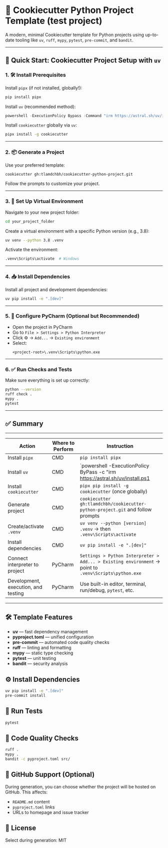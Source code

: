 # 🧪 Cookiecutter Python Project Template (test project)

A modern, minimal Cookiecutter template for Python projects using up-to-date tooling like `uv`, `ruff`, `mypy`,
`pytest`, `pre-commit`, and `bandit`.

---

## 🚀 Quick Start: Cookiecutter Project Setup with `uv`

### 1. 🛠 Install Prerequisites

Install `pipx` (if not installed, globally!):

```bash
pip install pipx
```

Install `uv` (recommended method):

```powershell
powershell -ExecutionPolicy Bypass -Command "irm https://astral.sh/uv/install.ps1 | iex"
```

Install `cookiecutter` globally via `uv`:

```bash
pipx install -g cookiecutter
```

---

### 2. 📦 Generate a Project

Use your preferred template:

```bash
cookiecutter gh:tlamdchbh/cookiecutter-python-project.git
```

Follow the prompts to customize your project.

---

### 3. 🧱 Set Up Virtual Environment

Navigate to your new project folder:

```bash
cd your_project_folder
```

Create a virtual environment with a specific Python version (e.g., 3.8):

```bash
uv venv --python 3.8 .venv
```

Activate the environment:

```bash
.venv\Scripts\activate  # Windows
```

---

### 4. 📥 Install Dependencies

Install all project and development dependencies:

```bash
uv pip install -e ".[dev]"
```

---

### 5. 🧠 Configure PyCharm (Optional but Recommended)

- Open the project in PyCharm
- Go to `File > Settings > Python Interpreter`
- Click ⚙ → `Add...` → `Existing environment`
- Select:  
  ```
  <project-root>\.venv\Scripts\python.exe
  ```

---

### 6. ✅ Run Checks and Tests

Make sure everything is set up correctly:

```bash
python --version
ruff check .
mypy .
pytest
```

---

## ✅ Summary

---

| Action                             | Where to Perform | Instruction                                                                                          |
|------------------------------------|------------------|------------------------------------------------------------------------------------------------------|
| Install `pipx`                     | CMD              | `pip install pipx`                                                                                   |
| Install `uv`        | CMD              | `powershell -ExecutionPolicy ByPass -c "irm https://astral.sh/uv/install.ps1                         | iex"` (once globally)                                                    |
| Install `cookiecutter`       | CMD              | `pipx pip install -g cookiecutter` (once globally)                                                   |
| Generate project                   | CMD              | `cookiecutter gh:tlamdchbh/cookiecutter-python-project.git` and follow prompts                       |
| Create/activate `.venv`            | CMD              | `uv venv --python [version] .venv` → then `.venv\Scripts\activate`                                 |
| Install dependencies               | CMD              | `uv pip install -e ".[dev]"`                                                                         |
| Connect interpreter to project     | PyCharm          | `Settings > Python Interpreter > Add... > Existing environment` → point to `.venv\Scripts\python.exe` |
| Development, execution, and testing | PyCharm          | Use built-in editor, terminal, run/debug, `pytest`, etc.                                             |

---

## 🛠️ Template Features

- **uv** — fast dependency management
- **pyproject.toml** — unified configuration
- **pre-commit** — automated code quality checks
- **ruff** — linting and formatting
- **mypy** — static type checking
- **pytest** — unit testing
- **bandit** — security analysis

## ⚙️ Install Dependencies

```bash
uv pip install -e ".[dev]"
pre-commit install
```

## 🧪 Run Tests

```bash
pytest
```

## 🧹 Code Quality Checks

```bash
ruff .
mypy .
bandit -c pyproject.toml src/
```

## 🔐 GitHub Support (Optional)

During generation, you can choose whether the project will be hosted on GitHub. This affects:

- `README.md` content
- `pyproject.toml` links
- URLs to homepage and issue tracker

## 📝 License

Select during generation: MIT
